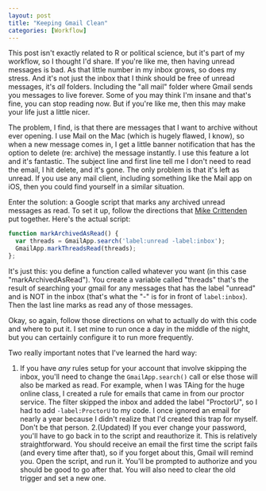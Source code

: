 ```yaml
---
layout: post
title: "Keeping Gmail Clean"
categories: [Workflow]
---
```

This post isn't exactly related to R or political science, but it's part of my workflow, so I thought I'd share. If you're like me, then having unread messages is bad. As that little number in my inbox grows, so does my stress. And it's not just the inbox that I think should be free of unread messages, it's *all* folders. Including the "all mail" folder where Gmail sends you messages to live forever. Some of you may think I'm insane and that's fine, you can stop reading now. But if you're like me, then this may make your life just a little nicer.

The problem, I find, is that there are messages that I want to archive without ever opening. I use Mail on the Mac (which is hugely flawed, I know), so when a new message comes in, I get a little banner notification that has the option to delete (re: archive) the message instantly. I use this feature a lot and it's fantastic. The subject line and first line tell me I don't need to read the email, I hit delete, and it's gone. The only problem is that it's left as unread. If you use any mail client, including something like the Mail app on iOS, then you could find yourself in a similar situation.

Enter the solution: a Google script that marks any archived unread messages as read. To set it up, follow the directions that [Mike Crittenden](http://mikecr.it/ramblings/marking-gmail-read-with-apps-script) put together. Here's the actual script:

```javascript
function markArchivedAsRead() {
  var threads = GmailApp.search('label:unread -label:inbox');
  GmailApp.markThreadsRead(threads);
};
```

It's just this: you define a function called whatever you want (in this case "markArchivedAsRead"). You create a variable called "threads" that's the result of searching your gmail for any messages that has the label "unread" and is NOT in the inbox (that's what the "-" is for in front of `label:inbox`). Then the last line marks as read any of those messages.

Okay, so again, follow those directions on what to actually do with this code and where to put it. I set mine to run once a day in the middle of the night, but you can certainly configure it to run more frequently.

Two really important notes that I've learned the hard way:
1. If you have *any* rules setup for your account that involve skipping the inbox, you'll need to change the `GmailApp.search()` call or else those will also be marked as read. For example, when I was TAing for the huge online class, I created a rule for emails that came in from our proctor service. The filter skipped the inbox and added the label "ProctorU", so I had to add `-label:ProctorU` to my code. I once ignored an email for nearly a year because I didn't realize that I'd created this trap for myself. Don't be that person.
2.(Updated) If you ever change your password, you'll have to go back in to the script and reauthorize it. This is relatively straightforward. You should receive an email the first time the script fails (and every time after that), so if you forget about this, Gmail will remind you. Open the script, and run it. You'll be prompted to authorize and you should be good to go after that. You will also need to clear the old trigger and set a new one.
